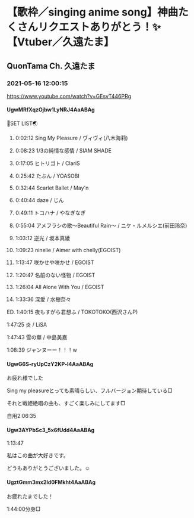 # 【歌枠／singing anime song】神曲たくさんリクエストありがとう！✨【Vtuber／久遠たま】

## QuonTama Ch. 久遠たま

### 2021-05-16 12:00:15

https://www.youtube.com/watch?v=GEsvT446PRg

#### UgwMRfXqzOjbw1LyNRJ4AaABAg

🥚SET LIST🌏



01. 0:02:12 Sing My Pleasure / ヴィヴィ(八木海莉)

02. 0:08:23 1/3の純情な感情 / SIAM SHADE

03. 0:17:05 ヒトリゴト / ClariS

04. 0:25:42 たぶん / YOASOBI

05. 0:32:44 Scarlet Ballet / May'n

06. 0:40:44 daze / じん

07. 0:49:11 トコハナ / やなぎなぎ

08. 0:55:04 アメフラシの歌～Beautiful Rain～ / ニケ・ルメルシエ(前田玲奈)

09. 1:03:12 逆光 / 坂本真綾

10. 1:09:23 ninelie / Aimer with chelly(EGOIST)

11. 1:13:47 咲かせや咲かせ / EGOIST

12. 1:20:47 名前のない怪物 / EGOIST

13. 1:26:04 All Alone With You / EGOIST

14. 1:33:36 深愛 / 水樹奈々

ED. 1:40:15 夜もすがら君想ふ / TOKOTOKO(西沢さんP)



1:47:25 炎 / LiSA

1:47:43 雪の華 / 中島美嘉



1:08:39 ジャンヌーー！！！w



#### UgwG6S-ryUpCzY2KP-l4AaABAg

お疲れ様でした

Sing my pleasureとっても素晴らしい、フルバージョン期待している□

それと戦姫絶唱の曲も、すごく楽しみにしてます□

自用2:06:35



#### Ugw3AYPbSc3_5x6fUdd4AaABAg

1:13:47

私はこの曲が大好きです。

どうもありがとうございました。☺️



#### UgztGmm3mx2ld0FMkht4AaABAg

お疲れたまでした！

1:44:00分身□

